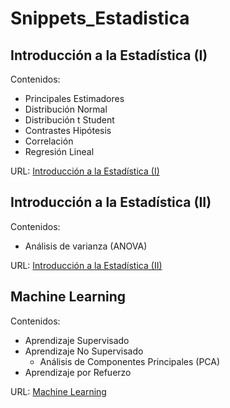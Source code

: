 # Snippets_Estadistica

## Introducción a la Estadística (I)

Contenidos:
- Principales Estimadores
- Distribución Normal
- Distribución t Student
- Contrastes Hipótesis 
- Correlación
- Regresión Lineal

URL: [Introducción a la Estadística (I)](https://github.com/rasoco/Snippets_Estadistica/blob/main/Introducci%C3%B3n%20a%20la%20Estad%C3%ADstica.pdf)

## Introducción a la Estadística (II)

Contenidos:
- Análisis de varianza (ANOVA)

URL: [Introducción a la Estadística (II)](https://github.com/rasoco/Snippets_Estadistica/blob/main/Introducci%C3%B3n%20a%20la%20Estad%C3%ADstica%20(II).pdf)

## Machine Learning 

Contenidos:
- Aprendizaje Supervisado
- Aprendizaje No Supervisado
    - Análisis de Componentes Principales (PCA) 
- Aprendizaje por Refuerzo

URL: [Machine Learning](https://github.com/rasoco/Snippets_Estadistica/blob/main/Machine%20Learning.pdf)
